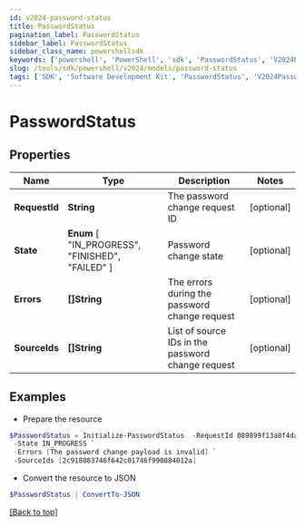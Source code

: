 ```yaml
---
id: v2024-password-status
title: PasswordStatus
pagination_label: PasswordStatus
sidebar_label: PasswordStatus
sidebar_class_name: powershellsdk
keywords: ['powershell', 'PowerShell', 'sdk', 'PasswordStatus', 'V2024PasswordStatus'] 
slug: /tools/sdk/powershell/v2024/models/password-status
tags: ['SDK', 'Software Development Kit', 'PasswordStatus', 'V2024PasswordStatus']
---
```



# PasswordStatus

## Properties

Name | Type | Description | Notes
------------ | ------------- | ------------- | -------------
**RequestId** | **String** | The password change request ID | [optional] 
**State** |  **Enum** [  "IN_PROGRESS",    "FINISHED",    "FAILED" ] | Password change state | [optional] 
**Errors** | **[]String** | The errors during the password change request | [optional] 
**SourceIds** | **[]String** | List of source IDs in the password change request | [optional] 

## Examples

- Prepare the resource
```powershell
$PasswordStatus = Initialize-PasswordStatus  -RequestId 089899f13a8f4da7824996191587bab9 `
 -State IN_PROGRESS `
 -Errors [The password change payload is invalid] `
 -SourceIds [2c918083746f642c01746f990884012a]
```

- Convert the resource to JSON
```powershell
$PasswordStatus | ConvertTo-JSON
```


[[Back to top]](#) 

